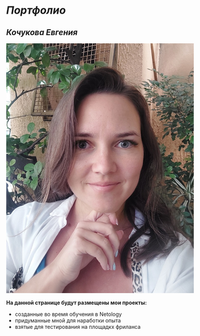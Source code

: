 # *Портфолио*

## _Кочукова Евгения_

![Photo](20221214_1359042.jpg)

**На данной странице будут размещены мои проекты:**

- созданные во время обучения в Netology
- придуманные мной для наработки опыта
- взятые для тестирования на площадкх фриланса